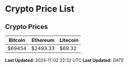 # Crypto Price List

## Crypto Prices
| Bitcoin | Ethereum | Litecoin |
| ------- | -------- | -------- |
| $69454 | $2493.33 | $69.32 |
**Last Updated:** 2024-11-02 22:32 UTC
**Last Updated:** $DATE$
